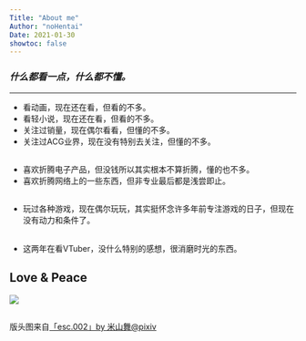```yaml
---
Title: "About me"
Author: "noHentai"
Date: 2021-01-30
showtoc: false
---
```

### ***什么都看一点，什么都不懂。***

---

- 看动画，现在还在看，但看的不多。
- 看轻小说，现在还在看，但看的不多。
- 关注过销量，现在偶尔看看，但懂的不多。
- 关注过ACG业界，现在没有特别去关注，但懂的不多。
## 
- 喜欢折腾电子产品，但没钱所以其实根本不算折腾，懂的也不多。
- 喜欢折腾网络上的一些东西，但非专业最后都是浅尝即止。
## 
- 玩过各种游戏，现在偶尔玩玩，其实挺怀念许多年前专注游戏的日子，但现在没有动力和条件了。
## 
- 这两年在看VTuber，没什么特别的感想，很消磨时光的东西。
##
## Love & Peace
![ ](/img/60974793_p0.png)
##
版头图来自[「esc.002」by 米山舞@pixiv](https://www.pixiv.net/artworks/72125545)